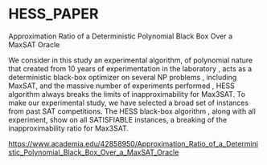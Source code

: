 # HESS_PAPER
 Approximation Ratio of a Deterministic Polynomial Black Box Over a MaxSAT Oracle

 We consider in this study an experimental algorithm, of polynomial nature that created from 10 years of experimentation in the laboratory , acts as a deterministic black-box optimizer on several NP problems , including MaxSAT, and the massive number of experiments performed , HESS algorithm always breaks the limits of inapproximability for Max3SAT. To make our experimental study, we have selected a broad set of instances from past SAT competitions. The HESS black-box algorithm , along with all experiment, show on all SATISFIABLE instances, a breaking of the inapproximability ratio for Max3SAT.

https://www.academia.edu/42858950/Approximation_Ratio_of_a_Deterministic_Polynomial_Black_Box_Over_a_MaxSAT_Oracle
